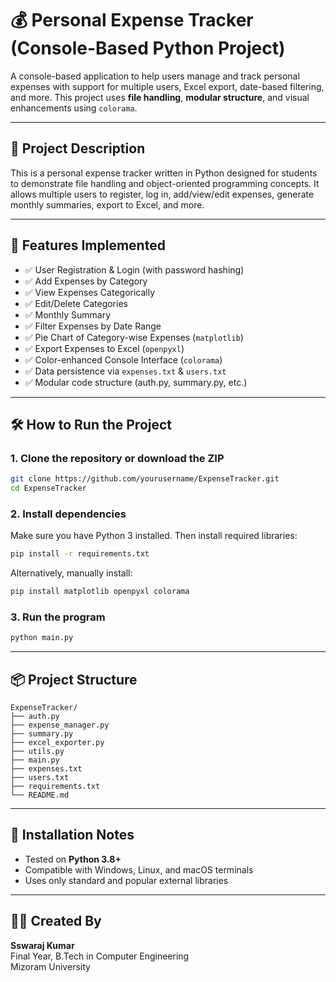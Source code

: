 # 💰 Personal Expense Tracker (Console-Based Python Project)

A console-based application to help users manage and track personal expenses with support for multiple users, Excel export, date-based filtering, and more. This project uses **file handling**, **modular structure**, and visual enhancements using `colorama`.

---

## 📌 Project Description

This is a personal expense tracker written in Python designed for students to demonstrate file handling and object-oriented programming concepts. It allows multiple users to register, log in, add/view/edit expenses, generate monthly summaries, export to Excel, and more.

---

## 🚀 Features Implemented

- ✅ User Registration & Login (with password hashing)
- ✅ Add Expenses by Category
- ✅ View Expenses Categorically
- ✅ Edit/Delete Categories
- ✅ Monthly Summary
- ✅ Filter Expenses by Date Range
- ✅ Pie Chart of Category-wise Expenses (`matplotlib`)
- ✅ Export Expenses to Excel (`openpyxl`)
- ✅ Color-enhanced Console Interface (`colorama`)
- ✅ Data persistence via `expenses.txt` & `users.txt`
- ✅ Modular code structure (auth.py, summary.py, etc.)

---

## 🛠 How to Run the Project

### 1. Clone the repository or download the ZIP
```bash
git clone https://github.com/yourusername/ExpenseTracker.git
cd ExpenseTracker
```

### 2. Install dependencies
Make sure you have Python 3 installed. Then install required libraries:

```bash
pip install -r requirements.txt
```

Alternatively, manually install:
```bash
pip install matplotlib openpyxl colorama
```

### 3. Run the program
```bash
python main.py
```

---

## 📦 Project Structure

```
ExpenseTracker/
├── auth.py
├── expense_manager.py
├── summary.py
├── excel_exporter.py
├── utils.py
├── main.py
├── expenses.txt
├── users.txt
├── requirements.txt
└── README.md
```

---

## 📝 Installation Notes

- Tested on **Python 3.8+**
- Compatible with Windows, Linux, and macOS terminals
- Uses only standard and popular external libraries

---


## 🙋‍♂️ Created By

**Sswaraj Kumar**  
Final Year, B.Tech in Computer Engineering  
Mizoram University  

